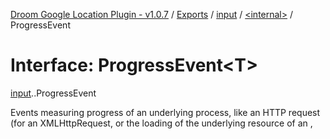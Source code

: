 [Droom Google Location Plugin - v1.0.7](../README.md) / [Exports](../modules.md) / [input](../modules/input.md) / [<internal\>](../modules/input._internal_.md) / ProgressEvent

# Interface: ProgressEvent<T\>

[input](../modules/input.md).[<internal>](../modules/input._internal_.md).ProgressEvent

Events measuring progress of an underlying process, like an HTTP request (for an XMLHttpRequest, or the loading of the underlying resource of an <img>, <audio>, <video>, <style> or <link>).

## Type parameters

| Name | Type |
| :------ | :------ |
| `T` | extends [`EventTarget`](../modules/input._internal_.md#eventtarget) = [`EventTarget`](../modules/input._internal_.md#eventtarget) |

## Hierarchy

- [`Event`](../modules/input._internal_.md#event)

  ↳ **`ProgressEvent`**

## Table of contents

### Properties

- [AT\_TARGET](input._internal_.ProgressEvent.md#at_target)
- [BUBBLING\_PHASE](input._internal_.ProgressEvent.md#bubbling_phase)
- [CAPTURING\_PHASE](input._internal_.ProgressEvent.md#capturing_phase)
- [NONE](input._internal_.ProgressEvent.md#none)
- [bubbles](input._internal_.ProgressEvent.md#bubbles)
- [cancelBubble](input._internal_.ProgressEvent.md#cancelbubble)
- [cancelable](input._internal_.ProgressEvent.md#cancelable)
- [composed](input._internal_.ProgressEvent.md#composed)
- [currentTarget](input._internal_.ProgressEvent.md#currenttarget)
- [defaultPrevented](input._internal_.ProgressEvent.md#defaultprevented)
- [eventPhase](input._internal_.ProgressEvent.md#eventphase)
- [isTrusted](input._internal_.ProgressEvent.md#istrusted)
- [lengthComputable](input._internal_.ProgressEvent.md#lengthcomputable)
- [loaded](input._internal_.ProgressEvent.md#loaded)
- [returnValue](input._internal_.ProgressEvent.md#returnvalue)
- [srcElement](input._internal_.ProgressEvent.md#srcelement)
- [target](input._internal_.ProgressEvent.md#target)
- [timeStamp](input._internal_.ProgressEvent.md#timestamp)
- [total](input._internal_.ProgressEvent.md#total)
- [type](input._internal_.ProgressEvent.md#type)

### Methods

- [composedPath](input._internal_.ProgressEvent.md#composedpath)
- [initEvent](input._internal_.ProgressEvent.md#initevent)
- [preventDefault](input._internal_.ProgressEvent.md#preventdefault)
- [stopImmediatePropagation](input._internal_.ProgressEvent.md#stopimmediatepropagation)
- [stopPropagation](input._internal_.ProgressEvent.md#stoppropagation)

## Properties

### AT\_TARGET

• `Readonly` **AT\_TARGET**: `number`

#### Inherited from

Event.AT\_TARGET

#### Defined in

node_modules/typescript/lib/lib.dom.d.ts:5050

___

### BUBBLING\_PHASE

• `Readonly` **BUBBLING\_PHASE**: `number`

#### Inherited from

Event.BUBBLING\_PHASE

#### Defined in

node_modules/typescript/lib/lib.dom.d.ts:5051

___

### CAPTURING\_PHASE

• `Readonly` **CAPTURING\_PHASE**: `number`

#### Inherited from

Event.CAPTURING\_PHASE

#### Defined in

node_modules/typescript/lib/lib.dom.d.ts:5052

___

### NONE

• `Readonly` **NONE**: `number`

#### Inherited from

Event.NONE

#### Defined in

node_modules/typescript/lib/lib.dom.d.ts:5053

___

### bubbles

• `Readonly` **bubbles**: `boolean`

Returns true or false depending on how event was initialized. True if event goes through its target's ancestors in reverse tree order, and false otherwise.

#### Inherited from

Event.bubbles

#### Defined in

node_modules/typescript/lib/lib.dom.d.ts:5016

___

### cancelBubble

• **cancelBubble**: `boolean`

#### Inherited from

Event.cancelBubble

#### Defined in

node_modules/typescript/lib/lib.dom.d.ts:5017

___

### cancelable

• `Readonly` **cancelable**: `boolean`

Returns true or false depending on how event was initialized. Its return value does not always carry meaning, but true can indicate that part of the operation during which event was dispatched, can be canceled by invoking the preventDefault() method.

#### Inherited from

Event.cancelable

#### Defined in

node_modules/typescript/lib/lib.dom.d.ts:5019

___

### composed

• `Readonly` **composed**: `boolean`

Returns true or false depending on how event was initialized. True if event invokes listeners past a ShadowRoot node that is the root of its target, and false otherwise.

#### Inherited from

Event.composed

#### Defined in

node_modules/typescript/lib/lib.dom.d.ts:5021

___

### currentTarget

• `Readonly` **currentTarget**: ``null`` \| [`EventTarget`](../modules/input._internal_.md#eventtarget)

Returns the object whose event listener's callback is currently being invoked.

#### Inherited from

Event.currentTarget

#### Defined in

node_modules/typescript/lib/lib.dom.d.ts:5023

___

### defaultPrevented

• `Readonly` **defaultPrevented**: `boolean`

Returns true if preventDefault() was invoked successfully to indicate cancelation, and false otherwise.

#### Inherited from

Event.defaultPrevented

#### Defined in

node_modules/typescript/lib/lib.dom.d.ts:5025

___

### eventPhase

• `Readonly` **eventPhase**: `number`

Returns the event's phase, which is one of NONE, CAPTURING_PHASE, AT_TARGET, and BUBBLING_PHASE.

#### Inherited from

Event.eventPhase

#### Defined in

node_modules/typescript/lib/lib.dom.d.ts:5027

___

### isTrusted

• `Readonly` **isTrusted**: `boolean`

Returns true if event was dispatched by the user agent, and false otherwise.

#### Inherited from

Event.isTrusted

#### Defined in

node_modules/typescript/lib/lib.dom.d.ts:5029

___

### lengthComputable

• `Readonly` **lengthComputable**: `boolean`

#### Defined in

node_modules/typescript/lib/lib.dom.d.ts:10941

___

### loaded

• `Readonly` **loaded**: `number`

#### Defined in

node_modules/typescript/lib/lib.dom.d.ts:10942

___

### returnValue

• **returnValue**: `boolean`

**`deprecated`**

#### Inherited from

Event.returnValue

#### Defined in

node_modules/typescript/lib/lib.dom.d.ts:5031

___

### srcElement

• `Readonly` **srcElement**: ``null`` \| [`EventTarget`](../modules/input._internal_.md#eventtarget)

**`deprecated`**

#### Inherited from

Event.srcElement

#### Defined in

node_modules/typescript/lib/lib.dom.d.ts:5033

___

### target

• `Readonly` **target**: ``null`` \| `T`

#### Overrides

Event.target

#### Defined in

node_modules/typescript/lib/lib.dom.d.ts:10943

___

### timeStamp

• `Readonly` **timeStamp**: `number`

Returns the event's timestamp as the number of milliseconds measured relative to the time origin.

#### Inherited from

Event.timeStamp

#### Defined in

node_modules/typescript/lib/lib.dom.d.ts:5037

___

### total

• `Readonly` **total**: `number`

#### Defined in

node_modules/typescript/lib/lib.dom.d.ts:10944

___

### type

• `Readonly` **type**: `string`

Returns the type of event, e.g. "click", "hashchange", or "submit".

#### Inherited from

Event.type

#### Defined in

node_modules/typescript/lib/lib.dom.d.ts:5039

## Methods

### composedPath

▸ **composedPath**(): [`EventTarget`](../modules/input._internal_.md#eventtarget)[]

Returns the invocation target objects of event's path (objects on which listeners will be invoked), except for any nodes in shadow trees of which the shadow root's mode is "closed" that are not reachable from event's currentTarget.

#### Returns

[`EventTarget`](../modules/input._internal_.md#eventtarget)[]

#### Inherited from

Event.composedPath

#### Defined in

node_modules/typescript/lib/lib.dom.d.ts:5041

___

### initEvent

▸ **initEvent**(`type`, `bubbles?`, `cancelable?`): `void`

**`deprecated`**

#### Parameters

| Name | Type |
| :------ | :------ |
| `type` | `string` |
| `bubbles?` | `boolean` |
| `cancelable?` | `boolean` |

#### Returns

`void`

#### Inherited from

Event.initEvent

#### Defined in

node_modules/typescript/lib/lib.dom.d.ts:5043

___

### preventDefault

▸ **preventDefault**(): `void`

If invoked when the cancelable attribute value is true, and while executing a listener for the event with passive set to false, signals to the operation that caused event to be dispatched that it needs to be canceled.

#### Returns

`void`

#### Inherited from

Event.preventDefault

#### Defined in

node_modules/typescript/lib/lib.dom.d.ts:5045

___

### stopImmediatePropagation

▸ **stopImmediatePropagation**(): `void`

Invoking this method prevents event from reaching any registered event listeners after the current one finishes running and, when dispatched in a tree, also prevents event from reaching any other objects.

#### Returns

`void`

#### Inherited from

Event.stopImmediatePropagation

#### Defined in

node_modules/typescript/lib/lib.dom.d.ts:5047

___

### stopPropagation

▸ **stopPropagation**(): `void`

When dispatched in a tree, invoking this method prevents event from reaching any objects other than the current object.

#### Returns

`void`

#### Inherited from

Event.stopPropagation

#### Defined in

node_modules/typescript/lib/lib.dom.d.ts:5049
